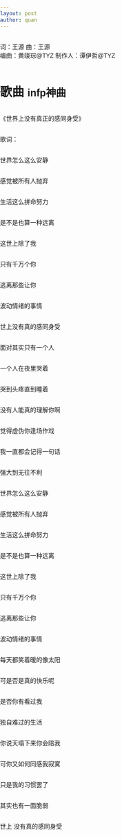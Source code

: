 ```yaml
---
layout: post
author: quan
---
```

<p>词：王源  曲：王源<br />
编曲：黄竣琮@TYZ
制作人：谭伊哲@TYZ</p>
<head>
	<meta charset="utf-8" /> 
    <title>Bootstrap 实例 - 页面标题</title>
    <link rel="stylesheet" href="https://cdn.staticfile.net/twitter-bootstrap/3.3.7/css/bootstrap.min.css" />
    <script src="https://cdn.staticfile.net/jquery/2.1.1/jquery.min.js"></script>
    <script src="https://cdn.staticfile.net/twitter-bootstrap/3.3.7/js/bootstrap.min.js"></script>
    <style>
      body {
         font-family: Arial, sans-serif;
         margin: 0;
         padding: 0;
         height: 100vh;
         background-image: url('https://img2.imgtp.com/2024/05/09/IaraQwYf.jpg');
         background-size: cover;
         background-position: center;
         display: flex;
         flex-direction: column;
      }
   </style>
</head>
<body>

<div class="page-header">
    <h1>歌曲
        <small>infp神曲</small>
    </h1>
</div>
<p>《世界上没有真正的感同身受》</p>
<p>歌词： </p>
<p>世界怎么这么安静 </p>
<p>感觉被所有人抛弃 </p>
<p>生活这么拼命努力 </p>
<p>是不是也算一种远离 </p>
<p>这世上除了我 </p>
<p>只有千万个你 </p>
<p>逃离那些让你 </p>
<p>波动情绪的事情 </p>
<p>世上没有真的感同身受 </p>
<p>面对其实只有一个人 </p>
<p>一个人在夜里哭着 </p>
<p>哭到头疼直到睡着 </p>
<p>没有人能真的理解你啊 </p>
<p>觉得虚伪你逢场作戏 </p>
<p>我一直都会记得一句话 </p>
<p>强大到无往不利 </p>
<p>世界怎么这么安静 </p>
<p>感觉被所有人抛弃 </p>
<p>生活这么拼命努力 </p>
<p>是不是也算一种远离 </p>
<p>这世上除了我 </p>
<p>只有千万个你 </p>
<p>逃离那些让你 </p>
<p>波动情绪的事情 </p>
<p>每天都笑着暖的像太阳 </p>
<p>可是否是真的快乐呢 </p>
<p>是否你有看过我 </p>
<p>独自难过的生活 </p>
<p>你说天塌下来你会陪我 </p>
<p>可你又如何同感我寂寞 </p>
<p>只是我的习惯罢了 </p>
<p>其实也有一面脆弱 </p>
<p>世上 没有真的感同身受
</p>
